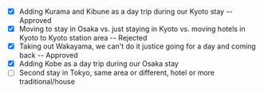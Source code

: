 - [x] Adding Kurama and Kibune as a day trip during our Kyoto stay -- Approved
- [x] Moving to stay in Osaka vs. just staying in Kyoto vs. moving hotels in Kyoto to Kyoto station area -- Rejected
- [x] Taking out Wakayama, we can't do it justice going for a day and coming back -- Approved
- [x] Adding Kobe as a day trip during our Osaka stay
- [ ] Second stay in Tokyo, same area or different, hotel or more traditional/house